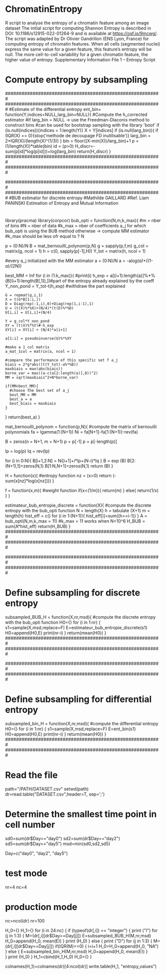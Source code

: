 # ChromatinEntropy
R script to analyse the entropy of a chromatin feature among an image dataset
The initial script for computing Shannon Entropy is described in DOI: 10.1186/s12915-022-01264-9 and is available at https://osf.io/9mcwg/. The script was adapted by Dr Olivier Gandrillon (ENS Lyon, France) for computing entropy of chromatin features. When all cells (segmented nuclei) express the same value for a given feature, this feature’s entropy will be null. The more cell-to-cell variability for a given chromatin feature, the higher value of entropy. 
Supplementary Information File 1 – Entropy Script

# Compute entropy by subsampling

#########################################################
#########################################################
#Estimate of the differential entropy
ent_bin= function(Y,indices=NULL,larg_bin=NULL){
  #Compute the h_corrected estimator 
  #if larg_bin = NULL -> use the Freedman-Diaconis method to construct bins
  #can be used for bootstrap sampling with the library 'boot'
  if (is.null(indices)){indices = 1:length(Y)}
  X = Y[indices]
  if (is.null(larg_bin)){
    if (IQR(X) == 0){stop('methode de decoupage FD inutilisable')}
    larg_bin = 2*IQR(X)/(length(X)^(1/3))
  }
  bin = floor((X-min(X))/larg_bin)+1
  p = (1/length(X))*table(bin)
  id = (p>0)
  H_discr=-sum(p[id]*log(p[id]))+log(larg_bin)
  return(H_discr)
}
#########################################################
#########################################################



#########################################################
#########################################################
#BUB estimator for discrete entropy
#Mathilde GAILLARD
#Ref. Liam PANINSKI Estimation of Entropy and Mutual Information
#
library(pracma)
library(corpcor)
bub_opti = function(N,m,k_max){
  #m = nber of bins
  #N = nber of data
  #k_max = nber of coefficients a_j for which bub_opti is using the BUB method otherwise -> compute MM estimator
  #k_max should be less ofr equal to ? N
  
  p = (0:N)/N 
  B = mat_bernouilli_polynom(p,N)
  g = sapply(p,f,m)
  g_col = matrix(g, ncol = 1)
  h = c(0, sapply(p[-1],H))
  Y_tot = matrix(h, ncol = 1)
  
  #every a_j initialized with the MM estimator
  a = (0:N)/N
  a = -a*log(a)+((1-a)/(2*N))
  
  best_MM = Inf
  for (i in (1:k_max)){
    #print(i)
    h_exp = a[(i+1):length(a)]%*%(B[(i+1):length(B[,1]),])#part of the entropy already explained by the coeff
    Y_non_pond = Y_tot-t(h_exp) #withdraw the part explained
    
    G = repmat(g,i,1)
    X = t(G*B[1:i,])
    D = Diag(rep(-1,i),0)+Diag(rep(1,i-1),1)
    U = (t(X)%*%X)+(N/4)*(t(D)%*%D)
    U[i,i] = U[i,i]+(N/4)
    
    Y = g_col*Y_non_pond
    XY = (t(X)%*%Y)#-h_exp
    XY[i] = XY[i] + (N/4)*a[i+1]
    
    a[1:i] = pseudoinverse(U)%*%XY
    
    #make a 1 col matrix
    a_mat_1col = matrix(a, ncol = 1)
    
    #compare the performance of this specific set f a_j
    biais = 2*g*abs((t(Y_tot)-a%*%B))
    maxbiais = max(abs(biais))
    borne_var = max((a-c(a[2:length(a)],0))^2)
    MM = sqrt(maxbiais^2+N*borne_var)
    
    if(MM<best_MM){
      #choose the best set of a_j
      best_MM = MM
      best_a = a
      best_biais = maxbiais
    }
  }
  return(best_a)
}

mat_bernouilli_polynom = function(p,N){
  #compute the matrix of bernouilli polynomials
  fa = lgamma(1:(N+1))
  Ni = fa[N+1]-fa[1:(N+1)]-rev(fa)
  
  B = zeros(n =  N+1, m = N+1)
  p = p[-1]
  p = p[-length(p)]
  
  lp = log(p)
  lq = rev(lp)
  
  for (i in 0:N){
    B[i+1,2:N] = Ni[i+1]+i*lp+(N-i)*lq
  }
  B = exp (B)
  B[2:(N+1),1]=zeros(N,1)
  B[1:N,N+1]=zeros(N,1)
  return (B)
}

H = function(x){
  #entropy function
  nz = (x>0)
  return (-sum(x[nz]*log(x[nz])))
}

f = function(x,m){
  #weight function
  if(x<(1/m)){
    return(m)
  }
  else{
    return(1/x)
  }
}

estimateur_bub_entropie_discrete = function(X){
  #compute the discrete entropy with the bub_opti function
  N = length(X)
  h = tabulate (X+1)
  m = length(h)
  hist_eff = c()
  for (i in 1:(N+1)){
    hist_eff[i]=sum((h==i-1))
  }
  A = bub_opti(N,m,k_max = 11) #k_max = 11 works when N<10^6
  H_BUB = sum(A*hist_eff)
  return(H_BUB)
}
#########################################################
#########################################################



#########################################################
#########################################################
# Define subsampling for discrete entropy
subsampled_BUB_H = function(X,nr,msd){
  #compute the discrete entropy with the bub_opti function
  H0={}
  for (i in 1:nr) {
    s1=sample(X,msd,replace=F)
    E=estimateur_bub_entropie_discrete(s1)
    H0=append(H0,E)
    print(nr-i)
  }
  return(mean(H0))
}
#########################################################
#########################################################


#########################################################
#########################################################
# Define subsampling for differential entropy
subsampled_bin_H = function(X,nr,msd){
  #compute the differential entropy 
  H0={}
  for (i in 1:nr) {
    s1=sample(X,msd,replace=F)
    E=ent_bin(s1)
    H0=append(H0,E)
    print(nr-i)
  }
  return(mean(H0))
}
#########################################################
#########################################################

# Read the file
path="/PATH/DATASET.csv"
setwd(path)
dr=read.table("DATASET.csv",header=T, sep=';')

# Determine the smallest time point in cell number
sd0=sum(dr$Day=="day0")
sd2=sum(dr$Day=="day2")
sd5=sum(dr$Day=="day5")
msd=min(sd0,sd2,sd5)

Day=c("day0", "day2", "day5")

# test mode
nr=4
nc=4

# production mode
nc=ncol(dr)
nr=100

H_0={}
H_1={}
for (i in 24:nc) {
  if (typeof(dr[,i]) == "integer") {
    print ("I")
    for (j in 1:3) {
      M=(dr[,i][dr$Day==Day[j]])
      E=subsampled_BUB_H(M,nr,msd)
      H_0=append(H_0, mean(E))
    }
    print (H_0)
  }
  else {
    print ("D")
    for (j in 1:3) {
      M=(dr[,i][dr$Day==Day[j]])
      if(IQR(M)==0) {
        i=i+1
        H_0=H_0=append(H_0, "NA")
      }
      else {
        E=subsampled_bin_H(M,nr,msd)
        H_0=append(H_0, mean(E))
      }      
    }
    print (H_0)
  }
  H_1=cbind(H_1,H_0)
  H_0={}
}

colnames(H_1)=colnames(dr)[4:ncol(dr)]
write.table(H_1, "entropy_values")



